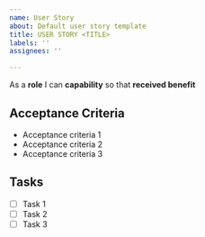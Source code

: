 ```yaml
---
name: User Story
about: Default user story template
title: USER STORY <TITLE>
labels: ''
assignees: ''

---
```


As a **role** I can **capability** so that **received benefit**

## Acceptance Criteria

* Acceptance criteria 1
* Acceptance criteria 2
* Acceptance criteria 3
  
## Tasks
  
 - [ ] Task 1
 - [ ] Task 2
 - [ ] Task 3
